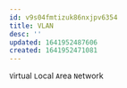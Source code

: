 ```yaml
---
id: v9s04fmtizuk86nxjpv6354
title: VLAN
desc: ''
updated: 1641952487606
created: 1641952471081
---
```



`V`irtual `L`ocal `A`rea `N`etwork
